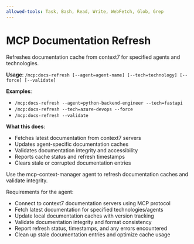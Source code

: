 ```yaml
---
allowed-tools: Task, Bash, Read, Write, WebFetch, Glob, Grep
---
```


# MCP Documentation Refresh

Refreshes documentation cache from context7 for specified agents and technologies.

**Usage**: `/mcp:docs-refresh [--agent=agent-name] [--tech=technology] [--force] [--validate]`

**Examples**: 
- `/mcp:docs-refresh --agent=python-backend-engineer --tech=fastapi`
- `/mcp:docs-refresh --tech=azure-devops --force`
- `/mcp:docs-refresh --validate`

**What this does**:
- Fetches latest documentation from context7 servers
- Updates agent-specific documentation caches
- Validates documentation integrity and accessibility
- Reports cache status and refresh timestamps
- Clears stale or corrupted documentation entries

Use the mcp-context-manager agent to refresh documentation caches and validate integrity.

Requirements for the agent:
- Connect to context7 documentation servers using MCP protocol
- Fetch latest documentation for specified technologies/agents
- Update local documentation caches with version tracking
- Validate documentation integrity and format consistency
- Report refresh status, timestamps, and any errors encountered
- Clean up stale documentation entries and optimize cache usage